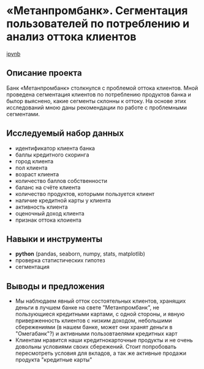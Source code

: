 # «Метанпромбанк». Сегментация пользователей по потреблению и анализ оттока клиентов

[ipynb](https://github.com/mrasnyuk/Practicum-Data-Analist-Portfolio/blob/main/metanprombank/metanprombank.ipynb)


## Описание проекта

Банк «Метанпромбанк» столкнулся с проблемой оттока клиентов. Мной проведена сегментация клиентов по потреблению продуктов банка и былор выяснено, какие сегменты склонны к оттоку. На основе этих исследований мною даны рекомендации по работе с проблемными сегментами.


## Исследуемый набор данных

- идентификатор клиента банка
- баллы кредитного скоринга
- город клиента
- пол клиента
- возраст клиента
- количество баллов собственности
- баланс на счёте клиента
- количество продуктов, которыми пользуется клиент
- наличие кредитной карты у клиента
- активность клиента
- оценочный доход клиента
- признак оттока клоиента


## Навыки и инструменты

- **python** (pandas, seaborn, numpy, stats, matplotlib)
- проверка статистических гипотез
- сегментация


## Выводы и предложения

- Мы наблюдаем явный отток состоятельных клиентов, хранящих деньги в лучшем банке на свете "Метанпромбанк", не пользующиеся кредитными картами, с одной стороны, и явную приверженность клиентов с низким доходом, небольшими сбережениями (в нашем банке, может они хранят деньги в "Омегабанк"?) и активными пользовтаелями кредитных карт
- Клиентам нравится наши кредитнокарточные продукты и не очень довольны условиями своих сбережений. Стоит попробовать пересмотреть условия для вкладов, а так же активные продажи продукта "кредитные карты"
